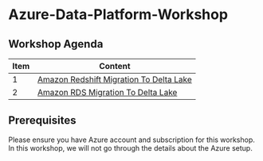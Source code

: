 # Azure-Data-Platform-Workshop

  

## Workshop Agenda

  

| Item | Content  |
|--|--|
| 1 | [Amazon Redshift Migration To Delta Lake]() |
| 2 | [Amazon RDS Migration To Delta Lake]() |


## Prerequisites

Please ensure you have Azure account and subscription for this workshop. In this workshop, we will not go through the details about the Azure setup.


